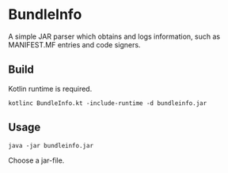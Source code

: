 # BundleInfo
A simple JAR parser which obtains and logs information, such as MANIFEST.MF entries and code signers.

## Build
Kotlin runtime is required.

`kotlinc BundleInfo.kt -include-runtime -d bundleinfo.jar`

## Usage
`java -jar bundleinfo.jar`

Choose a jar-file.
